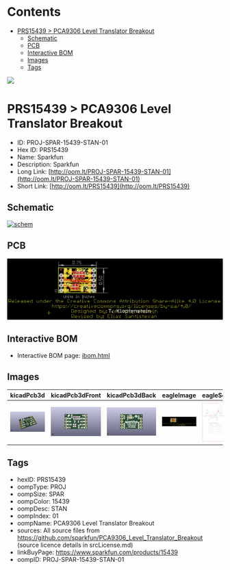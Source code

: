 



Contents
========

* [PRS15439 > PCA9306 Level Translator Breakout](#prs15439--pca9306-level-translator-breakout)
	* [Schematic](#schematic)
	* [PCB](#pcb)
	* [Interactive BOM](#interactive-bom)
	* [Images](#images)
	* [Tags](#tags)
  
![][im]
# PRS15439 > PCA9306 Level Translator Breakout

- ID: PROJ-SPAR-15439-STAN-01
- Hex ID: PRS15439
- Name: Sparkfun
- Description: Sparkfun
- Long Link: [http://oom.lt/PROJ-SPAR-15439-STAN-01](http://oom.lt/PROJ-SPAR-15439-STAN-01)
- Short Link: [http://oom.lt/PRS15439](http://oom.lt/PRS15439)

## Schematic
  
[![schem](eagleSchemImage.png)](eagleSchemImage.png)
## PCB
  
[![pcb](eagleImage.png)](eagleImage.png)
## Interactive BOM

- Interactive BOM page: [ibom.html](https://htmlpreview.github.io/?https://github.com/oomlout/oomlout_OOMP_projects/blob/main/PROJ-SPAR-15439-STAN-01/kicad/bom/ibom.html)

## Images
  
  

|kicadPcb3d|kicadPcb3dFront|kicadPcb3dBack|eagleImage|eagleSchemImage|
| :---: | :---: | :---: | :---: | :---: |
|[![kicadPcb3d](kicadPcb3d_140.png)](kicadPcb3d.png)|[![kicadPcb3dFront](kicadPcb3dFront_140.png)](kicadPcb3dFront.png)|[![kicadPcb3dBack](kicadPcb3dBack_140.png)](kicadPcb3dBack.png)|[![eagleImage](eagleImage_140.png)](eagleImage.png)|[![eagleSchemImage](eagleSchemImage_140.png)](eagleSchemImage.png)|

## Tags

- hexID: PRS15439
- oompType: PROJ
- oompSize: SPAR
- oompColor: 15439
- oompDesc: STAN
- oompIndex: 01
- oompName: PCA9306 Level Translator Breakout
- sources: All source files from https://github.com/sparkfun/PCA9306_Level_Translator_Breakout (source licence details in srcLicense.md)
- linkBuyPage: https://www.sparkfun.com/products/15439
- oompID: PROJ-SPAR-15439-STAN-01



[im]: kicadPcb3d_450.png
